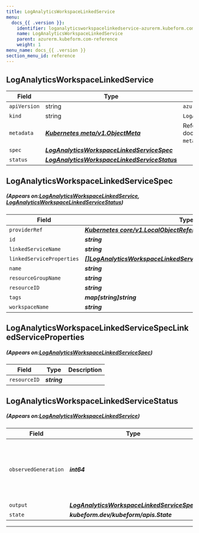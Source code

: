 ```yaml
---
title: LogAnalyticsWorkspaceLinkedService
menu:
  docs_{{ .version }}:
    identifier: loganalyticsworkspacelinkedservice-azurerm.kubeform.com
    name: LogAnalyticsWorkspaceLinkedService
    parent: azurerm.kubeform.com-reference
    weight: 1
menu_name: docs_{{ .version }}
section_menu_id: reference
---
```


## LogAnalyticsWorkspaceLinkedService
| Field | Type | Description |
| ------ | ----- | ----------- |
| `apiVersion` | string | `azurerm.kubeform.com/v1alpha1` |
|    `kind` | string | `LogAnalyticsWorkspaceLinkedService` |
| `metadata` | ***[Kubernetes meta/v1.ObjectMeta](https://kubernetes.io/docs/reference/generated/kubernetes-api/v1.13/#objectmeta-v1-meta)***|Refer to the Kubernetes API documentation for the fields of the `metadata` field.|
| `spec` | ***[LogAnalyticsWorkspaceLinkedServiceSpec](#LogAnalyticsWorkspaceLinkedServiceSpec)***||
| `status` | ***[LogAnalyticsWorkspaceLinkedServiceStatus](#LogAnalyticsWorkspaceLinkedServiceStatus)***||
## LogAnalyticsWorkspaceLinkedServiceSpec
##### (Appears on:[LogAnalyticsWorkspaceLinkedService](#LogAnalyticsWorkspaceLinkedService), [LogAnalyticsWorkspaceLinkedServiceStatus](#LogAnalyticsWorkspaceLinkedServiceStatus))
| Field | Type | Description |
| ------ | ----- | ----------- |
| `providerRef` | ***[Kubernetes core/v1.LocalObjectReference](https://kubernetes.io/docs/reference/generated/kubernetes-api/v1.13/#localobjectreference-v1-core)***||
| `id` | ***string***||
| `linkedServiceName` | ***string***| ***(Optional)*** |
| `linkedServiceProperties` | ***[[]LogAnalyticsWorkspaceLinkedServiceSpecLinkedServiceProperties](#LogAnalyticsWorkspaceLinkedServiceSpecLinkedServiceProperties)***| ***(Optional)*** |
| `name` | ***string***| ***(Optional)*** |
| `resourceGroupName` | ***string***||
| `resourceID` | ***string***| ***(Optional)*** |
| `tags` | ***map[string]string***| ***(Optional)*** |
| `workspaceName` | ***string***||
## LogAnalyticsWorkspaceLinkedServiceSpecLinkedServiceProperties
##### (Appears on:[LogAnalyticsWorkspaceLinkedServiceSpec](#LogAnalyticsWorkspaceLinkedServiceSpec))
| Field | Type | Description |
| ------ | ----- | ----------- |
| `resourceID` | ***string***||
## LogAnalyticsWorkspaceLinkedServiceStatus
##### (Appears on:[LogAnalyticsWorkspaceLinkedService](#LogAnalyticsWorkspaceLinkedService))
| Field | Type | Description |
| ------ | ----- | ----------- |
| `observedGeneration` | ***int64***| ***(Optional)*** Resource generation, which is updated on mutation by the API Server.|
| `output` | ***[LogAnalyticsWorkspaceLinkedServiceSpec](#LogAnalyticsWorkspaceLinkedServiceSpec)***| ***(Optional)*** |
| `state` | ***kubeform.dev/kubeform/apis.State***| ***(Optional)*** |
---
